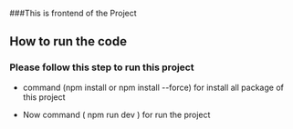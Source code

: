 ###This is  frontend of the Project 

## How to run the code 
### Please follow this step to run this project 

- command (npm install or npm install --force) for install all package of this project

- Now command ( npm run dev ) for run the project

